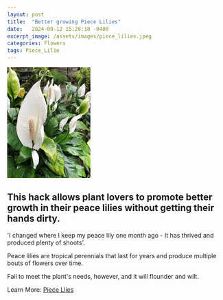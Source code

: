```yaml
---
layout: post
title:  "Better growing Piece Lilies"
date:   2024-09-12 15:28:18 -0400
excerpt_image: /assets/images/piece_lilies.jpeg
categories: Flowers
tags: Piece_Lilie
---
```


<img src="/assets/images/piece_lilies.jpeg">

## This hack allows plant lovers to promote better growth in their peace lilies without getting their hands dirty.

'I changed where I keep my peace lily one month ago - It has thrived and produced plenty of shoots'.

Peace lilies are tropical perennials that last for years and produce multiple bouts of flowers over time.

Fail to meet the plant's needs, however, and it will flounder and wilt.

Learn More: [Piece Llies](https://www.gbnews.com/lifestyle/gardening/peace-lilies-best-location-thrive-new-shoots-flowers)